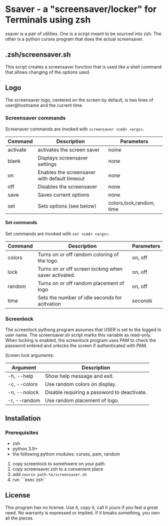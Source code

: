 # Ssaver - a "screensaver/locker" for Terminals using zsh

ssaver is a pair of utilities. One is a script meant to be sourced into zsh. The other is a python curses
program that does the actual screensaver. 

## .zsh/screensaver.sh
This script creates a screensaver function that is used like a shell command that allows changing of the 
options used. 

## Logo 
The screensaver logo, centered on the screen by default, is two lines of user@hostname and the current time. 

### Screensaver commands
Screenaver commands are invoked with ```screensaver <cmd> <args>```.

|Command|Description                                      |Parameters                |
|----------|----------------------------------------------|--------------------------|
| activate | activates the screen saver                   | noine                    |
| blank    | Displays screensaver settings                | none                     |
| on       | Enables the screensaver with default timeout | none                     |
| off      | Disables the screensaver                     | none                     |
| save     | Saves current options                        | none                     |
| set      | Sets options  (see below)                    | colors,lock,random, time |

#### Set commands

Set commands are invoked with ```set <cmd> <args>```.

|Command|Description                                          |Parameters                |
|-------|-----------------------------------------------------|--------------------------|
|colors |Turns on or off random coloring of the logo.         |on, off                   |
| lock  |Turns on or off screen locking when saver activated. |on, off                   |
|random |Turns on or off random placement of logo             |on, off                   |
| time  |Sets the number of idle seconds for acitvation       | *seconds*                |


### Screenlock
The screenlock pythong program assumes that USER is set to the logged in user name. The screensaver.sh script marks this variable as read-only. When locking is enabled, the screenlock program uses PAM to check the password entered and unlocks the screen if authenticated with PAM. 

Screen lock arguments:

| Argument     | Description                                |
|--------------|--------------------------------------------|
| -h, --help   | Show help message and exit.                |
| -c, --colors | Use random colors on display.              |
| -n, --nolock | Disable requiring a password to deactivate.|
| -r, --random | Use random placement of logo.              | 

## Installation

### Prerequisites 
* zsh
* python 3.9+
* the following python modules: curses, pam, random

1. copy screenlock to somehwere on your path
2. copy  screensaver.zsh to a convenient place
3. add ```source path-to/screensaver.sh```
4. run ```exec zsh``


## License
This program has no license. Use it, copy it, call it yours if you feel a great need. No warranty is expressed or implied. If it breaks something, you own all the pieces. 
